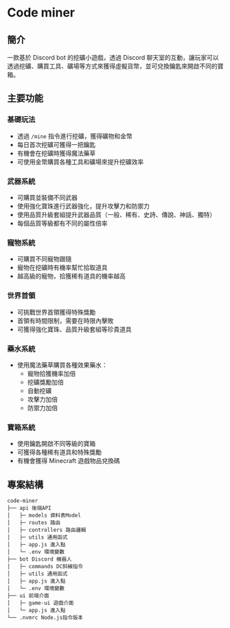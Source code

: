 # Code miner

## 簡介

一款基於 Discord bot 的挖礦小遊戲，透過 Discord 聊天室的互動，讓玩家可以透過挖礦、購買工具、礦場等方式來獲得虛擬貨幣，並可兌換鑰匙來開啟不同的寶箱。

## 主要功能

### 基礎玩法
- 透過 `/mine` 指令進行挖礦，獲得礦物和金幣
- 每日首次挖礦可獲得一把鑰匙
- 有機會在挖礦時獲得魔法藥草
- 可使用金幣購買各種工具和礦場來提升挖礦效率

### 武器系統
- 可購買並裝備不同武器
- 使用強化寶珠進行武器強化，提升攻擊力和防禦力
- 使用品質升級套組提升武器品質（一般、稀有、史詩、傳說、神話、獨特）
- 每個品質等級都有不同的屬性倍率

### 寵物系統
- 可購買不同寵物跟隨
- 寵物在挖礦時有機率幫忙拾取道具
- 越高級的寵物，拾獲稀有道具的機率越高

### 世界首領
- 可挑戰世界首領獲得特殊獎勵
- 首領有時間限制，需要在時限內擊敗
- 可獲得強化寶珠、品質升級套組等珍貴道具

### 藥水系統
- 使用魔法藥草購買各種效果藥水：
  - 寵物拾獲機率加倍
  - 挖礦獎勵加倍
  - 自動挖礦
  - 攻擊力加倍
  - 防禦力加倍

### 寶箱系統
- 使用鑰匙開啟不同等級的寶箱
- 可獲得各種稀有道具和特殊獎勵
- 有機會獲得 Minecraft 遊戲物品兌換碼

## 專案結構

```
code-miner
├── api 後端API
│   ├─ models 資料表Model
│   ├─ routes 路由
│   ├─ controllers 路由邏輯
│   ├─ utils 通用函式
│   ├─ app.js 進入點
│   └─ .env 環境變數
├── bot Discord 機器人
│   ├─ commands DC斜線指令
│   ├─ utils 通用函式
│   ├─ app.js 進入點
│   └─ .env 環境變數
├── ui 前端介面
│   ├─ game-ui 遊戲介面
│   └─ app.js 進入點
└── .nvmrc Node.js指令版本
```
